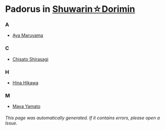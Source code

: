# Padorus in [Shuwarin☆Dorimin](https://myanimelist.net/anime/36919/Shuwarin☆Dorimin)

### A
* [Aya Maruyama](https://github.com/shadow578/Project-Padoru/blob/master/table-of-contents/characters/AyaMaruyama.md)

### C
* [Chisato Shirasagi](https://github.com/shadow578/Project-Padoru/blob/master/table-of-contents/characters/ChisatoShirasagi.md)

### H
* [Hina Hikawa](https://github.com/shadow578/Project-Padoru/blob/master/table-of-contents/characters/HinaHikawa.md)

### M
* [Maya Yamato](https://github.com/shadow578/Project-Padoru/blob/master/table-of-contents/characters/MayaYamato.md)

###### This page was automatically generated. If it contains errors, please open a Issue.
